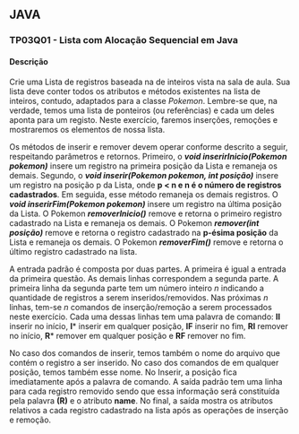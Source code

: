 ## JAVA
### TP03Q01 - Lista com Alocação Sequencial em Java
#### Descrição

Crie uma Lista de registros baseada na de inteiros vista na sala de aula. Sua lista deve conter todos os atributos e métodos existentes na lista de inteiros, contudo, adaptados para a classe *Pokemon*. Lembre-se que, na verdade, temos uma lista de ponteiros (ou referências) e cada um deles aponta para um registo. Neste exercício, faremos inserções, remoções e mostraremos os elementos de nossa lista.

Os métodos de inserir e remover devem operar conforme descrito a seguir, respeitando parâmetros e retornos. Primeiro, o ***void inserirInicio(Pokemon pokemon)*** insere um registro na primeira posição da Lista e remaneja os demais. Segundo, o ***void inserir(Pokemon pokemon, int posição)*** insere um registro na posição p da Lista, onde **p < n e n é o número de registros cadastrados**. Em seguida, esse método remaneja os demais registros. O ***void inserirFim(Pokemon pokemon)*** insere um registro na última posição da Lista. O Pokemon ***removerInicio()*** remove e retorna o primeiro registro cadastrado na Lista e remaneja os demais. O Pokemon ***remover(int posição)*** remove e retorna o registro cadastrado na **p-ésima posição** da Lista e remaneja os demais. O Pokemon ***removerFim()*** remove e retorna o último registro cadastrado na lista.

A entrada padrão é composta por duas partes. A primeira é igual a entrada da primeira questão. As demais linhas correspondem a segunda parte. A primeira linha da segunda parte tem um número inteiro *n* indicando a quantidade de registros a serem inseridos/removidos. Nas próximas *n* linhas, tem-se *n* comandos de inserção/remoção a serem processados neste exercício. Cada uma dessas linhas tem uma palavra de comando: **II** inserir no início, **I*** inserir em qualquer posição, **IF** inserir no fim, **RI** remover no início, **R*** remover em qualquer posição e **RF** remover no fim.

No caso dos comandos de inserir, temos também o nome do arquivo que contém o registro a ser inserido. No caso dos comandos de em qualquer posição, temos também esse nome. No Inserir, a posição fica imediatamente após a palavra de comando. A saída padrão tem uma linha para cada registro removido sendo que essa informação será constituída pela palavra **(R)** e o atributo **name**. No final, a saída mostra os atributos relativos a cada registro cadastrado na lista após as operações de inserção e remoção.
